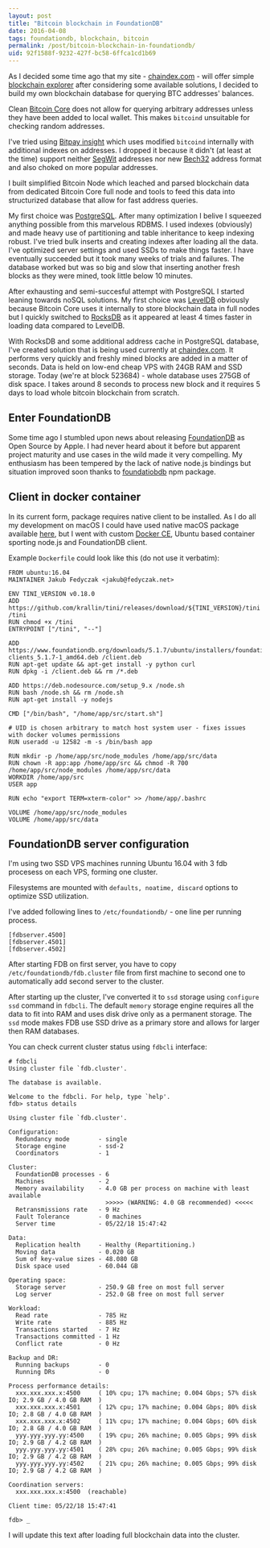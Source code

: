 ```yaml
---
layout: post
title: "Bitcoin blockchain in FoundationDB"
date: 2016-04-08
tags: foundationdb, blockchain, bitcoin
permalink: /post/bitcoin-blockchain-in-foundationdb/
uid: 92f1588f-9232-427f-bc58-6ffca1cd1b69
---
```

As I decided some time ago that my site - [chaindex.com](https://chaindex.com/) - will offer simple [blockchain explorer](https://chaindex.com/blockchain/) after considering some available solutions, I decided to build my own blockchain database for querying BTC addresses' balances.

Clean [Bitcoin Core](https://bitcoin.org/en/download) does not allow for querying arbitrary addresses unless they have been added to local wallet. This makes `bitcoind` unsuitable for checking random addresses.

I've tried using [Bitpay insight](https://github.com/bitpay/insight) which uses modified `bitcoind` internally with additional indexes on addresses. I dropped it because it didn't (at least at the time) support neither [SegWit](https://en.bitcoin.it/wiki/Segregated_Witness) addresses nor new [Bech32](https://en.bitcoin.it/wiki/Bech32) address format and also choked on more popular addresses.

I built simplified Bitcoin Node which leached and parsed blockchain data from dedicated Bitcoin Core full node and tools to feed this data into structurized database that allow for fast address queries.

My first choice was [PostgreSQL](https://www.postgresql.org). After many optimization I belive I squeezed anything possible from this marvelous RDBMS. I used indexes (obviously) and made heavy use of partitioning and table inheritance to keep indexing robust. I've tried bulk inserts and creating indexes after loading all the data. I've optimized server settings and used SSDs to make things faster. I have eventually succeeded but it took many weeks of trials and failures. The database worked but was so big and slow that inserting another fresh blocks as they were mined, took little below 10 minutes.

After exhausting and semi-succesful attempt with PostgreSQL I started leaning towards noSQL solutions. My first choice was [LevelDB](http://leveldb.org) obviously because Bitcoin Core uses it internally to store blockchain data in full nodes but I quickly switched to [RocksDB](https://rocksdb.org) as it appeared at least 4 times faster in loading data compared to LevelDB.

With RocksDB and some additional address cache in PostgreSQL database, I've created solution that is being used currently at [chaindex.com](https://chaindex.com). It performs very quickly and freshly mined blocks are added in a matter of seconds. Data is held on low-end cheap VPS with 24GB RAM and SSD storage. Today (we're at block 523684) - whole database uses 275GB of disk space. I takes around 8 seconds to process new block and it requires 5 days to load whole bitcoin blockchain from scratch.

## Enter FoundationDB

Some time ago I stumbled upon news about releasing [FoundationDB](https://www.foundationdb.org) as Open Source by Apple. I had never heard about it before but apparent project maturity and use cases in the wild made it very compelling. My enthusiasm has been tempered by the lack of native node.js bindings but situation improved soon thanks to [foundatiobdb](https://www.npmjs.com/package/foundationdb) npm package.

## Client in docker container

In its current form, package requires native client to be installed. As I do all my development on macOS I could have used native macOS package available [here](https://www.foundationdb.org/download/), but I went with custom [Docker CE](https://www.docker.com/community-edition), Ubuntu based container sporting node.js and FoundationDB client.

Example `Dockerfile` could look like this (do not use it verbatim):

```
FROM ubuntu:16.04
MAINTAINER Jakub Fedyczak <jakub@fedyczak.net>

ENV TINI_VERSION v0.18.0
ADD https://github.com/krallin/tini/releases/download/${TINI_VERSION}/tini /tini
RUN chmod +x /tini
ENTRYPOINT ["/tini", "--"]

ADD https://www.foundationdb.org/downloads/5.1.7/ubuntu/installers/foundationdb-clients_5.1.7-1_amd64.deb /client.deb
RUN apt-get update && apt-get install -y python curl
RUN dpkg -i /client.deb && rm /*.deb

ADD https://deb.nodesource.com/setup_9.x /node.sh
RUN bash /node.sh && rm /node.sh
RUN apt-get install -y nodejs

CMD ["/bin/bash", "/home/app/src/start.sh"]

# UID is chosen arbitrary to match host system user - fixes issues with docker volumes permissions
RUN useradd -u 12582 -m -s /bin/bash app

RUN mkdir -p /home/app/src/node_modules /home/app/src/data
RUN chown -R app:app /home/app/src && chmod -R 700 /home/app/src/node_modules /home/app/src/data
WORKDIR /home/app/src
USER app

RUN echo "export TERM=xterm-color" >> /home/app/.bashrc

VOLUME /home/app/src/node_modules
VOLUME /home/app/src/data
```

## FoundationDB server configuration

I'm using two SSD VPS machines running Ubuntu 16.04 with 3 fdb procesess on each VPS, forming one cluster.

Filesystems are mounted with `defaults, noatime, discard` options to optimize SSD utilization.

I've added following lines to `/etc/foundationdb/` - one line per running process.

```
[fdbserver.4500]
[fdbserver.4501]
[fdbserver.4502]
```

After starting FDB on first server, you have to copy `/etc/foundationdb/fdb.cluster` file from first machine to second one to automatically add second server to the cluster.

After starting up the cluster, I've converted it to `ssd` storage using `configure ssd` command in `fdbcli`. The default `memory` storage engine requires all the data to fit into RAM and uses disk drive only as a permanent storage. The `ssd` mode makes FDB use SSD drive as a primary store and allows for larger then RAM databases.

You can check current cluster status using `fdbcli` interface:

```
# fdbcli 
Using cluster file `fdb.cluster'.

The database is available.

Welcome to the fdbcli. For help, type `help'.
fdb> status details

Using cluster file `fdb.cluster'.

Configuration:
  Redundancy mode        - single
  Storage engine         - ssd-2
  Coordinators           - 1

Cluster:
  FoundationDB processes - 6
  Machines               - 2
  Memory availability    - 4.0 GB per process on machine with least available
                           >>>>> (WARNING: 4.0 GB recommended) <<<<<
  Retransmissions rate   - 9 Hz
  Fault Tolerance        - 0 machines
  Server time            - 05/22/18 15:47:42

Data:
  Replication health     - Healthy (Repartitioning.)
  Moving data            - 0.020 GB
  Sum of key-value sizes - 48.080 GB
  Disk space used        - 60.044 GB

Operating space:
  Storage server         - 250.9 GB free on most full server
  Log server             - 252.0 GB free on most full server

Workload:
  Read rate              - 785 Hz
  Write rate             - 885 Hz
  Transactions started   - 7 Hz
  Transactions committed - 1 Hz
  Conflict rate          - 0 Hz

Backup and DR:
  Running backups        - 0
  Running DRs            - 0

Process performance details:
  xxx.xxx.xxx.x:4500     ( 10% cpu; 17% machine; 0.004 Gbps; 57% disk IO; 2.9 GB / 4.0 GB RAM  )
  xxx.xxx.xxx.x:4501     ( 12% cpu; 17% machine; 0.004 Gbps; 80% disk IO; 2.8 GB / 4.0 GB RAM  )
  xxx.xxx.xxx.x:4502     ( 11% cpu; 17% machine; 0.004 Gbps; 60% disk IO; 2.8 GB / 4.0 GB RAM  )
  yyy.yyy.yyy.yy:4500    ( 19% cpu; 26% machine; 0.005 Gbps; 99% disk IO; 2.9 GB / 4.2 GB RAM  )
  yyy.yyy.yyy.yy:4501    ( 28% cpu; 26% machine; 0.005 Gbps; 99% disk IO; 2.9 GB / 4.2 GB RAM  )
  yyy.yyy.yyy.yy:4502    ( 21% cpu; 26% machine; 0.005 Gbps; 99% disk IO; 2.9 GB / 4.2 GB RAM  )

Coordination servers:
  xxx.xxx.xxx.x:4500  (reachable)

Client time: 05/22/18 15:47:41

fdb> _
```

I will update this text after loading full blockchain data into the cluster.

